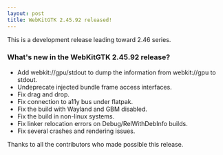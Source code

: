 ```yaml
---
layout: post
title: WebKitGTK 2.45.92 released!
---
```


This is a development release leading toward 2.46 series.

### What's new in the WebKitGTK 2.45.92 release?

 - Add webkit://gpu/stdout to dump the information from webkit://gpu to stdout.
 - Undeprecate injected bundle frame access interfaces.
 - Fix drag and drop.
 - Fix connection to a11y bus under flatpak.
 - Fix the build with Wayland and GBM disabled.
 - Fix the build in non-linux systems.
 - Fix linker relocation errors on Debug/RelWithDebInfo builds.
 - Fix several crashes and rendering issues.

Thanks to all the contributors who made possible this release.